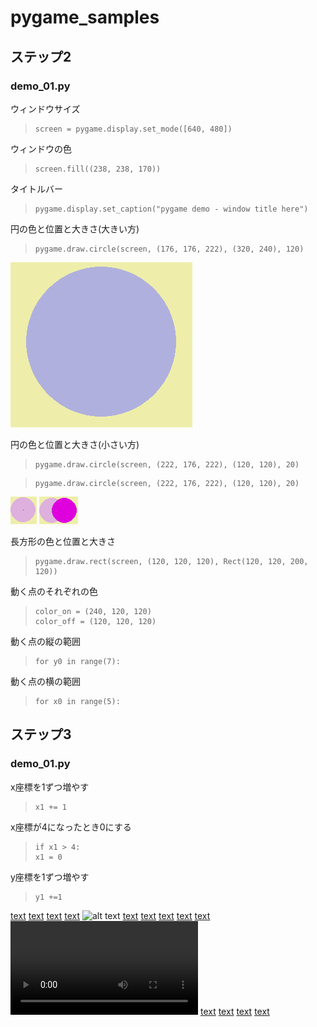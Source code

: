  # pygame_samples
 ## ステップ2

 ### demo_01.py
 ウィンドウサイズ
 >~~~
 >screen = pygame.display.set_mode([640, 480])
 >~~~

 ウィンドウの色
 >~~~
 >screen.fill((238, 238, 170))
 >~~~

 タイトルバー
 >~~~
 >pygame.display.set_caption("pygame demo - window title here")
 >~~~

 円の色と位置と大きさ(大きい方)
 >~~~
 >pygame.draw.circle(screen, (176, 176, 222), (320, 240), 120)
 >~~~
![alt text]({B817F296-D188-4CCA-A1D5-43823583882F}.png)

 円の色と位置と大きさ(小さい方)
 >~~~
 >pygame.draw.circle(screen, (222, 176, 222), (120, 120), 20)
 >~~~

 >~~~
 >pygame.draw.circle(screen, (222, 176, 222), (120, 120), 20)
 >~~~
![alt text]({DD0BCCDF-8562-4C5B-BBB3-B6AD235C6F98}.png)
![alt text]({38B1B330-F28A-43D9-9C76-7C8B424C7FDE}.png)

 長方形の色と位置と大きさ
 >~~~
 >pygame.draw.rect(screen, (120, 120, 120), Rect(120, 120, 200, 120))
 >~~~

 動く点のそれぞれの色
 >~~~
 >color_on = (240, 120, 120)
 >color_off = (120, 120, 120)
 >~~~

 動く点の縦の範囲
 >~~~
 >for y0 in range(7):
 >~~~

 動く点の横の範囲
 >~~~
 >for x0 in range(5):
 >~~~

 ## ステップ3

 ### demo_01.py
 x座標を1ずつ増やす
 >~~~
 >x1 += 1
 >~~~

 x座標が4になったとき0にする
 >~~~
 >if x1 > 4:
 >x1 = 0
 >~~~

 y座標を1ずつ増やす
 >~~~
 >y1 +=1
 >~~~
[text](<../../Videos/2025-01-27_16-59-21 - rc.3gp>)
[text](<../../Videos/2025-01-27_16-59-21 - rc.avi>)
[text](<../../Videos/2025-01-27_16-59-21 - rc.asf>)
[text](<../../Videos/2025-01-27_16-59-21 - rc.m1v>)
![alt text](<2025-01-27_16-59-21 - rc-1.gif>)
[text](<../../Videos/2025-01-27_16-59-21 - rc.m2ts>)
[text](<../../Videos/2025-01-27_16-59-21 - rc.m2v>)
[text](<2025-01-27_16-59-21 - rc.m4v>)
[text](<../../Videos/2025-01-27_16-59-21 - rc.mkv>)
[text](<../../Videos/2025-01-27_16-59-21 - rc.mov>)
<video controls src="2025-01-27_16-59-21 - rc-1.mp4" title="Title"></video>
[text](<../../Videos/2025-01-27_16-59-21 - rc.mpeg>)
[text](<../../Videos/2025-01-27_16-59-21 - rc.mpg>)
[text](<2025-01-27_16-59-21 - rc.ogv>)
[text](<../../Videos/2025-01-27_16-59-21 - rc.mts>)







